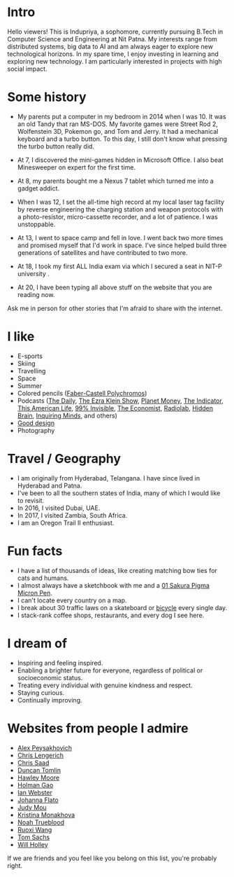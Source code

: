 # Intro

Hello viewers! This is Indupriya, a sophomore, currently pursuing B.Tech in Computer Science and Engineering at Nit Patna. My interests range from distributed systems, big data to AI and am always eager to explore new technological horizons. In my spare time, I enjoy investing in learning and exploring new technology. I am particularly interested in projects with high social impact. 

# Some history

- My parents put a computer in my bedroom in 2014 when I was 10. It was an old Tandy that ran MS-DOS. My favorite games were Street Rod 2, Wolfenstein 3D, Pokemon go, and Tom and Jerry. It had a mechanical keyboard and a turbo button. To this day, I still don't know what pressing the turbo button really did.

- At 7, I discovered the mini-games hidden in Microsoft Office. I also beat Minesweeper on expert for the first time.

- At 8, my parents bought me a Nexus 7 tablet which turned me into a gadget addict.

- When I was 12, I set the all-time high record at my local laser tag facility by reverse engineering the charging station and weapon protocols with a photo-resistor, micro-cassette recorder, and a lot of patience. I was unstoppable.

- At 13, I went to space camp and fell in love. I went back two more times and promised myself that I'd work in space. I've since helped build three generations of satellites and have contributed to two more.

- At 18, I took my first ALL India exam via which I secured a seat in NIT-P university .

- At 20, I have been typing all above stuff on the website that you are reading now.

Ask me in person for other stories that I'm afraid to share with the internet.

# I like

- E-sports
- Skiing
- Travelling
- Space
- Summer
- Colored pencils ([Faber-Castell Polychromos](https://www.faber-castell.com/products/art-and-graphic/polychromos))
- Podcasts ([The Daily](https://www.nytimes.com/column/the-daily), [The Ezra Klein Show](https://www.nytimes.com/column/ezra-klein-podcast), [Planet Money](https://www.npr.org/sections/money/), [The Indicator](https://www.npr.org/podcasts/510325/the-indicator-from-planet-money), [This American Life](https://www.thisamericanlife.org/), [99% Invisible](https://99percentinvisible.org/episodes/), [The Economist](http://radio.economist.com/), [Radiolab](https://www.wnycstudios.org/shows/radiolab), [Hidden Brain](https://www.npr.org/series/423302056/hidden-brain), [Inquiring Minds](https://inquiring.show), and others)
- [Good design](/)
- Photography

# Travel / Geography

- I am originally from Hyderabad, Telangana. I have since lived in Hyderabad and Patna.
- I've been to all the southern states of India, many of which I would like to revisit.
- In 2016, I visited Dubai, UAE.
- In 2017, I visited Zambia, South Africa.
- I am an Oregon Trail II enthusiast.

# Fun facts

- I have a list of thousands of ideas, like creating matching bow ties for cats and humans.
- I almost always have a sketchbook with me and a [01 Sakura Pigma Micron Pen](https://www.sakuraofamerica.com/product/pigma-micron/).
- I can't locate every country on a map.
- I break about 30 traffic laws on a skateboard or [bicycle](https://www.citibikenyc.com/) every single day.
- I stack-rank coffee shops, restaurants, and every dog I see here.

# I dream of

- Inspiring and feeling inspired.
- Enabling a brighter future for everyone, regardless of political or socioeconomic status.
- Treating every individual with genuine kindness and respect.
- Staying curious.
- Continually improving.

# Websites from people I admire

- [Alex Peysakhovich](http://alexpeys.github.io/)
- [Chris Lengerich](http://www.chrislengerich.com/)
- [Chris Saad](https://www.chrissaad.com/)
- [Duncan Tomlin](http://duncantomlin.com/)
- [Hawley Moore](http://hawleymoore.com/)
- [Holman Gao](https://golmansax.com/)
- [Ian Webster](http://ianww.com/)
- [Johanna Flato](https://www.johannaflato.com/)
- [Judy Mou](http://www.judymou.com/)
- [Kristina Monakhova](https://kristinamonakhova.com/)
- [Noah Trueblood](http://notrueblood.com/)
- [Ruoxi Wang](http://ruoxiw.com/)
- [Tom Sachs](https://www.tomsachs.org/)
- [Will Holley](https://willholley.com)

If we are friends and you feel like you belong on this list, you're probably right. 
